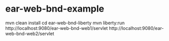 # ear-web-bnd-example

mvn clean install
cd ear-web-bnd-liberty
mvn liberty:run
http://localhost:9080/ear-web-bnd-web1/servlet
http://localhost:9080/ear-web-bnd-web2/servlet
